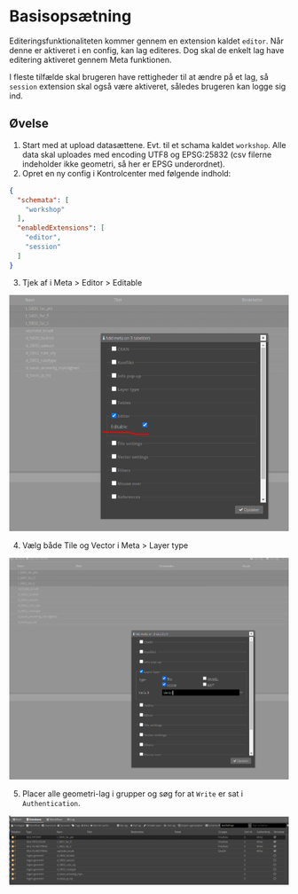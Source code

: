 # Basisopsætning

Editeringsfunktionaliteten kommer gennem en extension kaldet `editor`. Når denne er aktiveret i en config, kan lag
editeres. Dog skal de enkelt lag have editering aktiveret gennem Meta funktionen.

I fleste tilfælde skal brugeren have rettigheder til at ændre på et lag, så `session` extension skal også være
aktiveret, således brugeren kan logge sig ind.

## Øvelse

1. Start med at upload datasættene. Evt. til et schama kaldet `workshop`. Alle data skal uploades med encoding UTF8 og
   EPSG:25832 (csv filerne indeholder ikke geometri, så her er EPSG underordnet).
2. Opret en ny config i Kontrolcenter med følgende indhold:

```json
{
  "schemata": [
    "workshop"
  ],
  "enabledExtensions": [
    "editor",
    "session"
  ]
}
```

3. Tjek af i Meta > Editor > Editable

![Editor i Meta](../assets/editor.png)

4. Vælg både Tile og Vector i Meta > Layer type

![Layertype i Meta](../assets/layertype.png)

5. Placer alle geometri-lag i grupper og søg for at `Write` er sat i `Authentication`.

![Grupper](../assets/groups.png)

